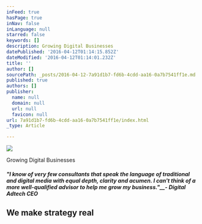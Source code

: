 ```yaml
---
inFeed: true
hasPage: true
inNav: false
inLanguage: null
starred: false
keywords: []
description: Growing Digital Businesses
datePublished: '2016-04-12T01:14:15.852Z'
dateModified: '2016-04-12T01:14:01.232Z'
title: ''
author: []
sourcePath: _posts/2016-04-12-7a91d1b7-fd6b-4cdd-aa16-0a7b7541ff1e.md
published: true
authors: []
publisher:
  name: null
  domain: null
  url: null
  favicon: null
url: 7a91d1b7-fd6b-4cdd-aa16-0a7b7541ff1e/index.html
_type: Article

---
```

![](https://the-grid-user-content.s3-us-west-2.amazonaws.com/2d03d458-04ca-4ac6-b1d2-8d022d1f16bb.gif)

Growing Digital Businesses

##### "I know of very few consultants that speak the language of traditional and digital media with equal depth, clarity and acumen. I can't think of a more well-qualified advisor to help me grow my business."__-  Digital Adtech CEO 

## **We make strategy real**